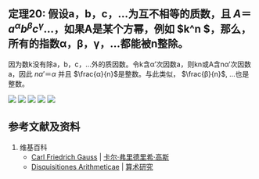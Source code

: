 ## 定理20: 假设a，b，c，…为互不相等的质数，且 $A＝a^αb^βc^γ…$，如果A是某个方幂，例如 $k^n $，那么，所有的指数α，β，γ，…都能被n整除。

因为数k没有除a，b，c，…外的质因数。令k含α′次因数a，则kn或A含nα′次因数a，因此 $nα′＝α$ 并且 $\frac{α}{n}$是整数。与此类似， $\frac{β}{n}$, …也是整数。

![](/images/数论/高斯的算术研究中典型的推演实验/章2/定理20/20-1.jpg)
![](/images/数论/高斯的算术研究中典型的推演实验/章2/定理20/20-2.jpg)
![](/images/数论/高斯的算术研究中典型的推演实验/章2/定理20/20-3.jpg)
![](/images/数论/高斯的算术研究中典型的推演实验/章2/定理20/20-4.jpg)
![](/images/数论/高斯的算术研究中典型的推演实验/章2/定理20/20-5.jpg)

## 参考文献及资料

1. 维基百科
	- [Carl Friedrich Gauss](https://en.wikipedia.org/wiki/Carl_Friedrich_Gauss) | [卡尔·弗里德里希·高斯](https://zh.wikipedia.org/wiki/%E5%8D%A1%E7%88%BE%C2%B7%E5%BC%97%E9%87%8C%E5%BE%B7%E9%87%8C%E5%B8%8C%C2%B7%E9%AB%98%E6%96%AF) 
	- [Disquisitiones Arithmeticae](https://en.wikipedia.org/wiki/Disquisitiones_Arithmeticae) | [算术研究](https://zh.wikipedia.org/wiki/算术研究) 



